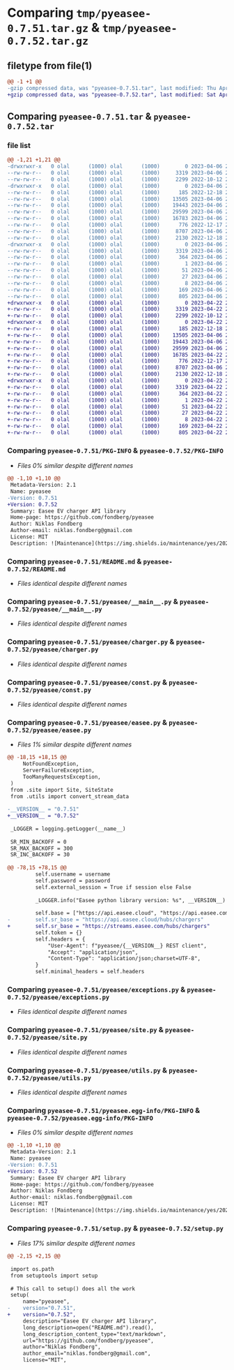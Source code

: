 # Comparing `tmp/pyeasee-0.7.51.tar.gz` & `tmp/pyeasee-0.7.52.tar.gz`

## filetype from file(1)

```diff
@@ -1 +1 @@
-gzip compressed data, was "pyeasee-0.7.51.tar", last modified: Thu Apr  6 21:35:25 2023, max compression
+gzip compressed data, was "pyeasee-0.7.52.tar", last modified: Sat Apr 22 20:13:58 2023, max compression
```

## Comparing `pyeasee-0.7.51.tar` & `pyeasee-0.7.52.tar`

### file list

```diff
@@ -1,21 +1,21 @@
-drwxrwxr-x   0 olal      (1000) olal      (1000)        0 2023-04-06 21:35:25.435674 pyeasee-0.7.51/
--rw-rw-r--   0 olal      (1000) olal      (1000)     3319 2023-04-06 21:35:25.435674 pyeasee-0.7.51/PKG-INFO
--rw-rw-r--   0 olal      (1000) olal      (1000)     2299 2022-10-12 21:10:32.000000 pyeasee-0.7.51/README.md
-drwxrwxr-x   0 olal      (1000) olal      (1000)        0 2023-04-06 21:35:25.431674 pyeasee-0.7.51/pyeasee/
--rw-rw-r--   0 olal      (1000) olal      (1000)      185 2022-12-18 22:29:13.000000 pyeasee-0.7.51/pyeasee/__init__.py
--rw-rw-r--   0 olal      (1000) olal      (1000)    13505 2023-04-06 21:27:23.000000 pyeasee-0.7.51/pyeasee/__main__.py
--rw-rw-r--   0 olal      (1000) olal      (1000)    19443 2023-04-06 21:27:23.000000 pyeasee-0.7.51/pyeasee/charger.py
--rw-rw-r--   0 olal      (1000) olal      (1000)    29599 2023-04-06 21:27:23.000000 pyeasee-0.7.51/pyeasee/const.py
--rw-rw-r--   0 olal      (1000) olal      (1000)    16783 2023-04-06 21:28:11.000000 pyeasee-0.7.51/pyeasee/easee.py
--rw-rw-r--   0 olal      (1000) olal      (1000)      776 2022-12-17 23:49:14.000000 pyeasee-0.7.51/pyeasee/exceptions.py
--rw-rw-r--   0 olal      (1000) olal      (1000)     8707 2023-04-06 21:27:23.000000 pyeasee-0.7.51/pyeasee/site.py
--rw-rw-r--   0 olal      (1000) olal      (1000)     2130 2022-12-18 22:29:13.000000 pyeasee-0.7.51/pyeasee/utils.py
-drwxrwxr-x   0 olal      (1000) olal      (1000)        0 2023-04-06 21:35:25.435674 pyeasee-0.7.51/pyeasee.egg-info/
--rw-rw-r--   0 olal      (1000) olal      (1000)     3319 2023-04-06 21:35:24.000000 pyeasee-0.7.51/pyeasee.egg-info/PKG-INFO
--rw-rw-r--   0 olal      (1000) olal      (1000)      364 2023-04-06 21:35:24.000000 pyeasee-0.7.51/pyeasee.egg-info/SOURCES.txt
--rw-rw-r--   0 olal      (1000) olal      (1000)        1 2023-04-06 21:35:24.000000 pyeasee-0.7.51/pyeasee.egg-info/dependency_links.txt
--rw-rw-r--   0 olal      (1000) olal      (1000)       51 2023-04-06 21:35:24.000000 pyeasee-0.7.51/pyeasee.egg-info/entry_points.txt
--rw-rw-r--   0 olal      (1000) olal      (1000)       27 2023-04-06 21:35:24.000000 pyeasee-0.7.51/pyeasee.egg-info/requires.txt
--rw-rw-r--   0 olal      (1000) olal      (1000)        8 2023-04-06 21:35:24.000000 pyeasee-0.7.51/pyeasee.egg-info/top_level.txt
--rw-rw-r--   0 olal      (1000) olal      (1000)      169 2023-04-06 21:35:25.435674 pyeasee-0.7.51/setup.cfg
--rw-rw-r--   0 olal      (1000) olal      (1000)      805 2023-04-06 21:28:11.000000 pyeasee-0.7.51/setup.py
+drwxrwxr-x   0 olal      (1000) olal      (1000)        0 2023-04-22 20:13:58.413156 pyeasee-0.7.52/
+-rw-rw-r--   0 olal      (1000) olal      (1000)     3319 2023-04-22 20:13:58.413156 pyeasee-0.7.52/PKG-INFO
+-rw-rw-r--   0 olal      (1000) olal      (1000)     2299 2022-10-12 21:10:32.000000 pyeasee-0.7.52/README.md
+drwxrwxr-x   0 olal      (1000) olal      (1000)        0 2023-04-22 20:13:58.409156 pyeasee-0.7.52/pyeasee/
+-rw-rw-r--   0 olal      (1000) olal      (1000)      185 2022-12-18 22:29:13.000000 pyeasee-0.7.52/pyeasee/__init__.py
+-rw-rw-r--   0 olal      (1000) olal      (1000)    13505 2023-04-06 21:27:23.000000 pyeasee-0.7.52/pyeasee/__main__.py
+-rw-rw-r--   0 olal      (1000) olal      (1000)    19443 2023-04-06 21:27:23.000000 pyeasee-0.7.52/pyeasee/charger.py
+-rw-rw-r--   0 olal      (1000) olal      (1000)    29599 2023-04-06 21:27:23.000000 pyeasee-0.7.52/pyeasee/const.py
+-rw-rw-r--   0 olal      (1000) olal      (1000)    16785 2023-04-22 20:11:43.000000 pyeasee-0.7.52/pyeasee/easee.py
+-rw-rw-r--   0 olal      (1000) olal      (1000)      776 2022-12-17 23:49:14.000000 pyeasee-0.7.52/pyeasee/exceptions.py
+-rw-rw-r--   0 olal      (1000) olal      (1000)     8707 2023-04-06 21:27:23.000000 pyeasee-0.7.52/pyeasee/site.py
+-rw-rw-r--   0 olal      (1000) olal      (1000)     2130 2022-12-18 22:29:13.000000 pyeasee-0.7.52/pyeasee/utils.py
+drwxrwxr-x   0 olal      (1000) olal      (1000)        0 2023-04-22 20:13:58.413156 pyeasee-0.7.52/pyeasee.egg-info/
+-rw-rw-r--   0 olal      (1000) olal      (1000)     3319 2023-04-22 20:13:52.000000 pyeasee-0.7.52/pyeasee.egg-info/PKG-INFO
+-rw-rw-r--   0 olal      (1000) olal      (1000)      364 2023-04-22 20:13:53.000000 pyeasee-0.7.52/pyeasee.egg-info/SOURCES.txt
+-rw-rw-r--   0 olal      (1000) olal      (1000)        1 2023-04-22 20:13:52.000000 pyeasee-0.7.52/pyeasee.egg-info/dependency_links.txt
+-rw-rw-r--   0 olal      (1000) olal      (1000)       51 2023-04-22 20:13:52.000000 pyeasee-0.7.52/pyeasee.egg-info/entry_points.txt
+-rw-rw-r--   0 olal      (1000) olal      (1000)       27 2023-04-22 20:13:52.000000 pyeasee-0.7.52/pyeasee.egg-info/requires.txt
+-rw-rw-r--   0 olal      (1000) olal      (1000)        8 2023-04-22 20:13:52.000000 pyeasee-0.7.52/pyeasee.egg-info/top_level.txt
+-rw-rw-r--   0 olal      (1000) olal      (1000)      169 2023-04-22 20:13:58.413156 pyeasee-0.7.52/setup.cfg
+-rw-rw-r--   0 olal      (1000) olal      (1000)      805 2023-04-22 20:11:43.000000 pyeasee-0.7.52/setup.py
```

### Comparing `pyeasee-0.7.51/PKG-INFO` & `pyeasee-0.7.52/PKG-INFO`

 * *Files 0% similar despite different names*

```diff
@@ -1,10 +1,10 @@
 Metadata-Version: 2.1
 Name: pyeasee
-Version: 0.7.51
+Version: 0.7.52
 Summary: Easee EV charger API library
 Home-page: https://github.com/fondberg/pyeasee
 Author: Niklas Fondberg
 Author-email: niklas.fondberg@gmail.com
 License: MIT
 Description: ![Maintenance](https://img.shields.io/maintenance/yes/2022.svg) ![Easee library](https://github.com/fondberg/easee/workflows/Easee%20library/badge.svg)
```

### Comparing `pyeasee-0.7.51/README.md` & `pyeasee-0.7.52/README.md`

 * *Files identical despite different names*

### Comparing `pyeasee-0.7.51/pyeasee/__main__.py` & `pyeasee-0.7.52/pyeasee/__main__.py`

 * *Files identical despite different names*

### Comparing `pyeasee-0.7.51/pyeasee/charger.py` & `pyeasee-0.7.52/pyeasee/charger.py`

 * *Files identical despite different names*

### Comparing `pyeasee-0.7.51/pyeasee/const.py` & `pyeasee-0.7.52/pyeasee/const.py`

 * *Files identical despite different names*

### Comparing `pyeasee-0.7.51/pyeasee/easee.py` & `pyeasee-0.7.52/pyeasee/easee.py`

 * *Files 1% similar despite different names*

```diff
@@ -18,15 +18,15 @@
     NotFoundException,
     ServerFailureException,
     TooManyRequestsException,
 )
 from .site import Site, SiteState
 from .utils import convert_stream_data
 
-__VERSION__ = "0.7.51"
+__VERSION__ = "0.7.52"
 
 _LOGGER = logging.getLogger(__name__)
 
 SR_MIN_BACKOFF = 0
 SR_MAX_BACKOFF = 300
 SR_INC_BACKOFF = 30
 
@@ -78,15 +78,15 @@
         self.username = username
         self.password = password
         self.external_session = True if session else False
 
         _LOGGER.info("Easee python library version: %s", __VERSION__)
 
         self.base = ["https://api.easee.cloud", "https://api.easee.com"]
-        self.sr_base = "https://api.easee.cloud/hubs/chargers"
+        self.sr_base = "https://streams.easee.com/hubs/chargers"
         self.token = {}
         self.headers = {
             "User-Agent": f"pyeasee/{__VERSION__} REST client",
             "Accept": "application/json",
             "Content-Type": "application/json;charset=UTF-8",
         }
         self.minimal_headers = self.headers
```

### Comparing `pyeasee-0.7.51/pyeasee/exceptions.py` & `pyeasee-0.7.52/pyeasee/exceptions.py`

 * *Files identical despite different names*

### Comparing `pyeasee-0.7.51/pyeasee/site.py` & `pyeasee-0.7.52/pyeasee/site.py`

 * *Files identical despite different names*

### Comparing `pyeasee-0.7.51/pyeasee/utils.py` & `pyeasee-0.7.52/pyeasee/utils.py`

 * *Files identical despite different names*

### Comparing `pyeasee-0.7.51/pyeasee.egg-info/PKG-INFO` & `pyeasee-0.7.52/pyeasee.egg-info/PKG-INFO`

 * *Files 0% similar despite different names*

```diff
@@ -1,10 +1,10 @@
 Metadata-Version: 2.1
 Name: pyeasee
-Version: 0.7.51
+Version: 0.7.52
 Summary: Easee EV charger API library
 Home-page: https://github.com/fondberg/pyeasee
 Author: Niklas Fondberg
 Author-email: niklas.fondberg@gmail.com
 License: MIT
 Description: ![Maintenance](https://img.shields.io/maintenance/yes/2022.svg) ![Easee library](https://github.com/fondberg/easee/workflows/Easee%20library/badge.svg)
```

### Comparing `pyeasee-0.7.51/setup.py` & `pyeasee-0.7.52/setup.py`

 * *Files 17% similar despite different names*

```diff
@@ -2,15 +2,15 @@
 
 import os.path
 from setuptools import setup
 
 # This call to setup() does all the work
 setup(
     name="pyeasee",
-    version="0.7.51",
+    version="0.7.52",
     description="Easee EV charger API library",
     long_description=open("README.md").read(),
     long_description_content_type="text/markdown",
     url="https://github.com/fondberg/pyeasee",
     author="Niklas Fondberg",
     author_email="niklas.fondberg@gmail.com",
     license="MIT",
```

